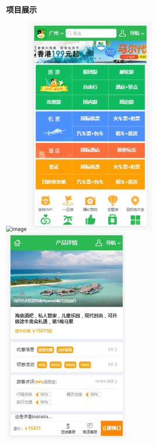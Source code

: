 <h2>项目展示</h2>

![image](https://github.com/shashademao/vue-tuniu/blob/master/screenshot/%E4%B8%BB%E9%A1%B5.gif)
![image](https://github.com/shashademao/vue-tuniu/blob/master/screenshot/%E5%9F%8E%E5%B8%82.gif)
![image](https://github.com/shashademao/vue-tuniu/blob/master/screenshot/%E8%B4%AD%E4%B9%B0.gif)
